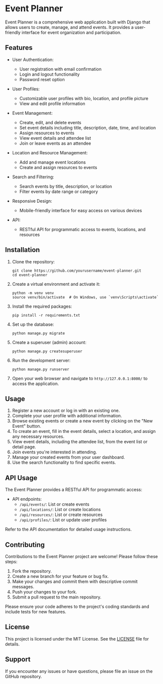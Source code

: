 # Event Planner

Event Planner is a comprehensive web application built with Django that allows users to create, manage, and attend events. It provides a user-friendly interface for event organization and participation.

## Features

- User Authentication:
  - User registration with email confirmation
  - Login and logout functionality
  - Password reset option

- User Profiles:
  - Customizable user profiles with bio, location, and profile picture
  - View and edit profile information

- Event Management:
  - Create, edit, and delete events
  - Set event details including title, description, date, time, and location
  - Assign resources to events
  - View event details and attendee list
  - Join or leave events as an attendee

- Location and Resource Management:
  - Add and manage event locations
  - Create and assign resources to events

- Search and Filtering:
  - Search events by title, description, or location
  - Filter events by date range or category

- Responsive Design:
  - Mobile-friendly interface for easy access on various devices

- API:
  - RESTful API for programmatic access to events, locations, and resources

## Installation

1. Clone the repository:
   ```
   git clone https://github.com/yourusername/event-planner.git
   cd event-planner
   ```

2. Create a virtual environment and activate it:
   ```
   python -m venv venv
   source venv/bin/activate  # On Windows, use `venv\Scripts\activate`
   ```

3. Install the required packages:
   ```
   pip install -r requirements.txt
   ```

4. Set up the database:
   ```
   python manage.py migrate
   ```

5. Create a superuser (admin) account:
   ```
   python manage.py createsuperuser
   ```

6. Run the development server:
   ```
   python manage.py runserver
   ```

7. Open your web browser and navigate to `http://127.0.0.1:8000/` to access the application.

## Usage

1. Register a new account or log in with an existing one.
2. Complete your user profile with additional information.
3. Browse existing events or create a new event by clicking on the "New Event" button.
4. To create an event, fill in the event details, select a location, and assign any necessary resources.
5. View event details, including the attendee list, from the event list or detail page.
6. Join events you're interested in attending.
7. Manage your created events from your user dashboard.
8. Use the search functionality to find specific events.

## API Usage

The Event Planner provides a RESTful API for programmatic access:

- API endpoints:
  - `/api/events/`: List or create events
  - `/api/locations/`: List or create locations
  - `/api/resources/`: List or create resources
  - `/api/profiles/`: List or update user profiles

Refer to the API documentation for detailed usage instructions.

## Contributing

Contributions to the Event Planner project are welcome! Please follow these steps:

1. Fork the repository.
2. Create a new branch for your feature or bug fix.
3. Make your changes and commit them with descriptive commit messages.
4. Push your changes to your fork.
5. Submit a pull request to the main repository.

Please ensure your code adheres to the project's coding standards and include tests for new features.

## License

This project is licensed under the MIT License. See the [LICENSE](LICENSE) file for details.

## Support

If you encounter any issues or have questions, please file an issue on the GitHub repository.
